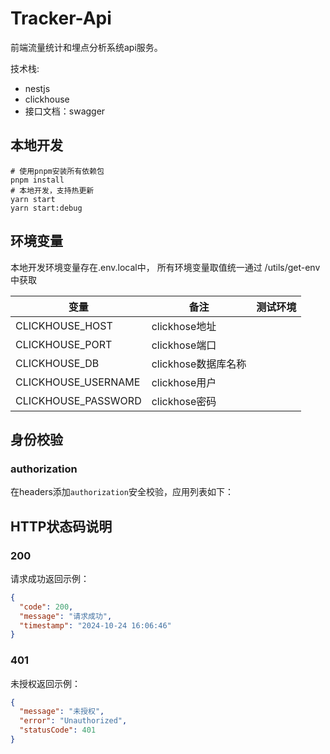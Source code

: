 # Tracker-Api
前端流量统计和埋点分析系统api服务。

技术栈:
* nestjs
* clickhouse
* 接口文档：swagger

## 本地开发
```shell
# 使用pnpm安装所有依赖包
pnpm install
# 本地开发，支持热更新
yarn start
yarn start:debug 
```


## 环境变量
本地开发环境变量存在.env.local中，
所有环境变量取值统一通过 /utils/get-env中获取

| 变量 | 备注 | 测试环境
|--|--|--| 
| CLICKHOUSE_HOST | clickhose地址 | |
| CLICKHOUSE_PORT | clickhose端口 ||
| CLICKHOUSE_DB | clickhose数据库名称 | |
| CLICKHOUSE_USERNAME | clickhose用户  ||
| CLICKHOUSE_PASSWORD | clickhose密码  ||

## 身份校验
### authorization
在headers添加`authorization`安全校验，应用列表如下：

## HTTP状态码说明
### 200
请求成功返回示例：
```json
{
  "code": 200,
  "message": "请求成功",
  "timestamp": "2024-10-24 16:06:46"
}
```

### 401
未授权返回示例：
```json
{
  "message": "未授权",
  "error": "Unauthorized",
  "statusCode": 401
}
```